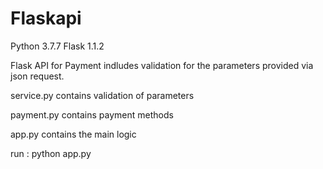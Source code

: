 # Flaskapi

Python 3.7.7
Flask 1.1.2

Flask API for Payment indludes validation for the parameters provided via json request.

service.py contains validation of parameters

payment.py contains payment methods

app.py contains the main logic

run : python app.py
